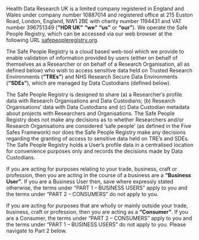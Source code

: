 Health Data Research UK is a limited company registered in England and Wales under company number 10887014 and registered office at 215 Euston Road, London, England, NW1 2BE with charity number 1194431 and VAT number 396751349 (**"HDR UK"** **“we”** **“us”** or **“our”**). We operate the Safe People Registry, which can be accessed via our web browser at the following URL [safepeopleregistry.org](https://safepeopleregistry.org).

The Safe People Registry is a cloud based web-tool which we provide to enable validation of information provided by users (either on behalf of themselves as a Researcher or on behalf of a Research Organisation, all as defined below) who wish to access sensitive data held on Trusted Research Environments (**“TREs”**) and NHS Research Secure Data Environments (**“SDEs”**), which are managed by Data Custodians (defined below).

The Safe People Registry is designed to share (a) a Researcher’s profile data with Research Organisations and Data Custodians; (b) Research Organisations’ data with Data Custodians and (c) Data Custodian metadata about projects with Researchers and Organisations. The Safe People Registry does not make any decisions as to whether Researchers and/or Research Organisations are considered ‘safe people’ (as defined in the Five Safes Framework) nor does the Safe People Registry make any decisions regarding the granting of access to sensitive data held on TRE’s and SDEs. The Safe People Registry holds a User’s profile data in a centralised location for convenience purposes only and records the decisions made by Data Custodians.

If you are acting for purposes relating to your trade, business, craft or profession, then you are acting in the course of a business are a **“Business User”**. If you are a Business User then, save where expressly stated otherwise, the terms under “PART 1 – BUSINESS USERS” apply to you and the terms under “PART 2 – CONSUMERS” do not apply to you.

If you are acting for purposes that are wholly or mainly outside your trade, business, craft or profession, then you are acting as a **“Consumer”**. If you are a Consumer, the terms under “PART 2 – CONSUMERS” apply to you and the terms under “PART 1 – BUSINESS USERS” do not apply to you. Please navigate to Part 2 below.

